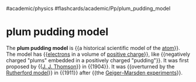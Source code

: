 #academic/physics #flashcards/academic/Pp/plum_pudding_model

# plum pudding model

The __plum pudding model__ is {{a historical scientific model of the [atom](atom.md)}}. The model has {{[electrons](electron.md) in a volume of [positive charge](electric%20charge.md)}}, like {{negatively charged "plums" embedded in a positively charged "pudding"}}. It was first proposed by {{[J. J. Thomson](J.%20J.%20Thomson.md)}} in {{1904}}. It was {{overturned by the [Rutherford model](Rutherford%20model.md)}} in {{1911}} after {{the [Geiger–Marsden experiments](Geiger–Marsden%20experiments.md)}}. <!--SR:!2023-09-16,212,310!2023-08-20,155,250!2023-08-18,154,250!2023-06-30,120,250!2023-09-27,147,230!2024-01-05,227,230!2024-01-23,258,270!2023-06-21,129,290-->
